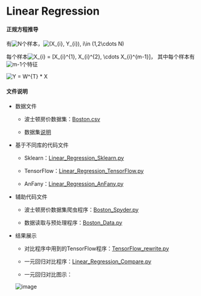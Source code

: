 # Linear Regression
 

 #### 正规方程推导
 
 有<img src="http://latex.codecogs.com/gif.latex?N" title="N" />个样本，<img src="http://latex.codecogs.com/gif.latex?(X_{i},&space;Y_{i}),&space;i\in&space;(1,2\cdots&space;N)" title="(X_{i}, Y_{i}), i\in (1,2\cdots N)" />
 
 每个样本<img src="http://latex.codecogs.com/gif.latex?X_{i}&space;=&space;[X_{i}^{1},&space;X_{i}^{2},&space;\cdots&space;X_{i}^{m-1}]" title="X_{i} = [X_{i}^{1}, X_{i}^{2}, \cdots X_{i}^{m-1}]" />， 其中每个样本有<img src="http://latex.codecogs.com/gif.latex?m-1" title="m-1" />个特征
 
<img src="http://latex.codecogs.com/gif.latex?Y&space;=&space;W^{T}&space;*&space;X" title="Y = W^{T} * X" />

 #### 文件说明
 
 + 数据文件
 
     + 波士顿房价数据集：[Boston.csv](https://github.com/Anfany/Machine-Learning-for-Beginner-by-Python3/blob/master/Linear%20Regression/Boston.csv)
     
     + 数据集[说明](http://lib.stat.cmu.edu/datasets/boston)
 
+ 基于不同库的代码文件
 
     + Sklearn：[Linear_Regression_Sklearn.py](https://github.com/Anfany/Machine-Learning-for-Beginner-by-Python3/blob/master/Linear%20Regression/Linear_Regression_Sklearn.py)
 
     + TensorFlow：[Linear_Regression_TensorFlow.py](https://github.com/Anfany/Machine-Learning-for-Beginner-by-Python3/blob/master/Linear%20Regression/Linear_Regression_TensorFlow.py)
 
     + AnFany：[Linear_Regression_AnFany.py](https://github.com/Anfany/Machine-Learning-for-Beginner-by-Python3/blob/master/Linear%20Regression/Linear_Regression_AnFany.py)
 
 + 辅助代码文件
 
     + 波士顿房价数据集爬虫程序：[Boston_Spyder.py](https://github.com/Anfany/Machine-Learning-for-Beginner-by-Python3/blob/master/Linear%20Regression/Boston_Spyder.py)
 
     + 数据读取与预处理程序：[Boston_Data.py](https://github.com/Anfany/Machine-Learning-for-Beginner-by-Python3/blob/master/Linear%20Regression/Boston_Data.py)
 
 
 + 结果展示
 
     + 对比程序中用到的TensorFlow程序：[TensorFlow_rewrite.py](https://github.com/Anfany/Machine-Learning-for-Beginner-by-Python3/blob/master/Linear%20Regression/TensorFlow_rewrite.py)
 
     + 一元回归对比程序：[Linear_Regression_Compare.py](https://github.com/Anfany/Machine-Learning-for-Beginner-by-Python3/blob/master/Linear%20Regression/Linear_Regression_Compare.py)
 
     + 一元回归对比图示：
     
     ![image](https://github.com/Anfany/Machine-Learning-for-Beginner-by-Python3/blob/master/Linear%20Regression/Linear_Regression.png)
 
 
 
 
 
 
 
 
 
 
 
